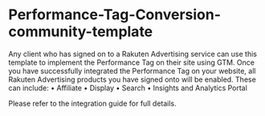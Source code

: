 # Performance-Tag-Conversion-community-template

Any client who has signed on to a Rakuten Advertising service can use this template
to implement the Performance Tag on their site using GTM. Once you have successfully
integrated the Performance Tag on your website, all Rakuten Advertising products you
have signed onto will be enabled. These can include:
• Affiliate
• Display
• Search
• Insights and Analytics Portal

Please refer to the integration guide for full details.
